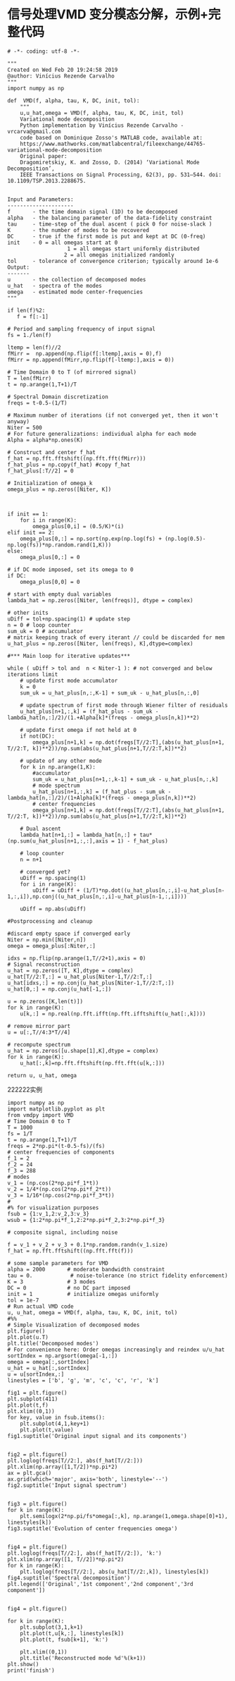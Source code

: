 # 信号处理VMD 变分模态分解，示例+完整代码

    # -*- coding: utf-8 -*-
    
    """
    Created on Wed Feb 20 19:24:58 2019
    @author: Vinícius Rezende Carvalho
    """
    import numpy as np
    
    def  VMD(f, alpha, tau, K, DC, init, tol):
        """
        u,u_hat,omega = VMD(f, alpha, tau, K, DC, init, tol)
        Variational mode decomposition
        Python implementation by Vinícius Rezende Carvalho - vrcarva@gmail.com
        code based on Dominique Zosso's MATLAB code, available at:
        https://www.mathworks.com/matlabcentral/fileexchange/44765-variational-mode-decomposition
        Original paper:
        Dragomiretskiy, K. and Zosso, D. (2014) ‘Variational Mode Decomposition’, 
        IEEE Transactions on Signal Processing, 62(3), pp. 531–544. doi: 10.1109/TSP.2013.2288675.
        
        
    Input and Parameters:
    ---------------------
    f       - the time domain signal (1D) to be decomposed
    alpha   - the balancing parameter of the data-fidelity constraint
    tau     - time-step of the dual ascent ( pick 0 for noise-slack )
    K       - the number of modes to be recovered
    DC      - true if the first mode is put and kept at DC (0-freq)
    init    - 0 = all omegas start at 0
                       1 = all omegas start uniformly distributed
                      2 = all omegas initialized randomly
    tol     - tolerance of convergence criterion; typically around 1e-6
    Output:
    -------
    u       - the collection of decomposed modes
    u_hat   - spectra of the modes
    omega   - estimated mode center-frequencies
    """
    
    if len(f)%2:
       f = f[:-1]
     
    # Period and sampling frequency of input signal
    fs = 1./len(f)
    
    ltemp = len(f)//2 
    fMirr =  np.append(np.flip(f[:ltemp],axis = 0),f)  
    fMirr = np.append(fMirr,np.flip(f[-ltemp:],axis = 0))
     
    # Time Domain 0 to T (of mirrored signal)
    T = len(fMirr)
    t = np.arange(1,T+1)/T  
    
    # Spectral Domain discretization
    freqs = t-0.5-(1/T)
     
    # Maximum number of iterations (if not converged yet, then it won't anyway)
    Niter = 500
    # For future generalizations: individual alpha for each mode
    Alpha = alpha*np.ones(K)
    
    # Construct and center f_hat
    f_hat = np.fft.fftshift((np.fft.fft(fMirr)))
    f_hat_plus = np.copy(f_hat) #copy f_hat
    f_hat_plus[:T//2] = 0
     
    # Initialization of omega_k
    omega_plus = np.zeros([Niter, K])

 

    if init == 1:
        for i in range(K):
            omega_plus[0,i] = (0.5/K)*(i)
    elif init == 2:
        omega_plus[0,:] = np.sort(np.exp(np.log(fs) + (np.log(0.5)-np.log(fs))*np.random.rand(1,K)))
    else:
        omega_plus[0,:] = 0
            
    # if DC mode imposed, set its omega to 0
    if DC:
        omega_plus[0,0] = 0
    
    # start with empty dual variables
    lambda_hat = np.zeros([Niter, len(freqs)], dtype = complex)
    
    # other inits
    uDiff = tol+np.spacing(1) # update step
    n = 0 # loop counter
    sum_uk = 0 # accumulator
    # matrix keeping track of every iterant // could be discarded for mem
    u_hat_plus = np.zeros([Niter, len(freqs), K],dtype=complex)    
     
    #*** Main loop for iterative updates***
     
    while ( uDiff > tol and  n < Niter-1 ): # not converged and below iterations limit
        # update first mode accumulator
        k = 0
        sum_uk = u_hat_plus[n,:,K-1] + sum_uk - u_hat_plus[n,:,0]
        
        # update spectrum of first mode through Wiener filter of residuals
        u_hat_plus[n+1,:,k] = (f_hat_plus - sum_uk - lambda_hat[n,:]/2)/(1.+Alpha[k]*(freqs - omega_plus[n,k])**2)
        
        # update first omega if not held at 0
        if not(DC):
            omega_plus[n+1,k] = np.dot(freqs[T//2:T],(abs(u_hat_plus[n+1, T//2:T, k])**2))/np.sum(abs(u_hat_plus[n+1,T//2:T,k])**2)
     
        # update of any other mode
        for k in np.arange(1,K):
            #accumulator
            sum_uk = u_hat_plus[n+1,:,k-1] + sum_uk - u_hat_plus[n,:,k]
            # mode spectrum
            u_hat_plus[n+1,:,k] = (f_hat_plus - sum_uk - lambda_hat[n,:]/2)/(1+Alpha[k]*(freqs - omega_plus[n,k])**2)
            # center frequencies
            omega_plus[n+1,k] = np.dot(freqs[T//2:T],(abs(u_hat_plus[n+1, T//2:T, k])**2))/np.sum(abs(u_hat_plus[n+1,T//2:T,k])**2)
            
        # Dual ascent
        lambda_hat[n+1,:] = lambda_hat[n,:] + tau*(np.sum(u_hat_plus[n+1,:,:],axis = 1) - f_hat_plus)
        
        # loop counter
        n = n+1
        
        # converged yet?
        uDiff = np.spacing(1)
        for i in range(K):
            uDiff = uDiff + (1/T)*np.dot((u_hat_plus[n,:,i]-u_hat_plus[n-1,:,i]),np.conj((u_hat_plus[n,:,i]-u_hat_plus[n-1,:,i])))
     
        uDiff = np.abs(uDiff)        
            
    #Postprocessing and cleanup
    
    #discard empty space if converged early
    Niter = np.min([Niter,n])
    omega = omega_plus[:Niter,:]
    
    idxs = np.flip(np.arange(1,T//2+1),axis = 0)
    # Signal reconstruction
    u_hat = np.zeros([T, K],dtype = complex)
    u_hat[T//2:T,:] = u_hat_plus[Niter-1,T//2:T,:]
    u_hat[idxs,:] = np.conj(u_hat_plus[Niter-1,T//2:T,:])
    u_hat[0,:] = np.conj(u_hat[-1,:])    
    
    u = np.zeros([K,len(t)])
    for k in range(K):
        u[k,:] = np.real(np.fft.ifft(np.fft.ifftshift(u_hat[:,k])))
        
    # remove mirror part
    u = u[:,T//4:3*T//4]
     
    # recompute spectrum
    u_hat = np.zeros([u.shape[1],K],dtype = complex)
    for k in range(K):
        u_hat[:,k]=np.fft.fftshift(np.fft.fft(u[k,:]))
     
    return u, u_hat, omega
    

222222实例

```
import numpy as np
import matplotlib.pyplot as plt
from vmdpy import VMD
# Time Domain 0 to T
T = 1000
fs = 1/T
t = np.arange(1,T+1)/T
freqs = 2*np.pi*(t-0.5-fs)/(fs)
# center frequencies of components
f_1 = 2
f_2 = 24
f_3 = 288
# modes
v_1 = (np.cos(2*np.pi*f_1*t))
v_2 = 1/4*(np.cos(2*np.pi*f_2*t))
v_3 = 1/16*(np.cos(2*np.pi*f_3*t))
#
#% for visualization purposes
fsub = {1:v_1,2:v_2,3:v_3}
wsub = {1:2*np.pi*f_1,2:2*np.pi*f_2,3:2*np.pi*f_3}
 
# composite signal, including noise
 
f = v_1 + v_2 + v_3 + 0.1*np.random.randn(v_1.size)
f_hat = np.fft.fftshift((np.fft.fft(f)))
 
# some sample parameters for VMD
alpha = 2000       # moderate bandwidth constraint
tau = 0.            # noise-tolerance (no strict fidelity enforcement)
K = 3              # 3 modes
DC = 0             # no DC part imposed
init = 1           # initialize omegas uniformly
tol = 1e-7
# Run actual VMD code
u, u_hat, omega = VMD(f, alpha, tau, K, DC, init, tol)
#%%
# Simple Visualization of decomposed modes
plt.figure()
plt.plot(u.T)
plt.title('Decomposed modes')
# For convenience here: Order omegas increasingly and reindex u/u_hat
sortIndex = np.argsort(omega[-1,:])
omega = omega[:,sortIndex]
u_hat = u_hat[:,sortIndex]
u = u[sortIndex,:]
linestyles = ['b', 'g', 'm', 'c', 'c', 'r', 'k']
 
fig1 = plt.figure()
plt.subplot(411)
plt.plot(t,f)
plt.xlim((0,1))
for key, value in fsub.items():
    plt.subplot(4,1,key+1)
    plt.plot(t,value)
fig1.suptitle('Original input signal and its components')
 
 
fig2 = plt.figure()
plt.loglog(freqs[T//2:], abs(f_hat[T//2:]))
plt.xlim(np.array([1,T/2])*np.pi*2)
ax = plt.gca()
ax.grid(which='major', axis='both', linestyle='--')
fig2.suptitle('Input signal spectrum')
 
 
fig3 = plt.figure()
for k in range(K):
    plt.semilogx(2*np.pi/fs*omega[:,k], np.arange(1,omega.shape[0]+1), linestyles[k])
fig3.suptitle('Evolution of center frequencies omega')
 
 
fig4 = plt.figure()
plt.loglog(freqs[T//2:], abs(f_hat[T//2:]), 'k:')
plt.xlim(np.array([1, T//2])*np.pi*2)
for k in range(K):
    plt.loglog(freqs[T//2:], abs(u_hat[T//2:,k]), linestyles[k])
fig4.suptitle('Spectral decomposition')
plt.legend(['Original','1st component','2nd component','3rd component'])
 
 
fig4 = plt.figure()
 
for k in range(K):
    plt.subplot(3,1,k+1)
    plt.plot(t,u[k,:], linestyles[k])
    plt.plot(t, fsub[k+1], 'k:')
 
    plt.xlim((0,1))
    plt.title('Reconstructed mode %d'%(k+1))
plt.show()
print('finish')
 
 
 
 
```

